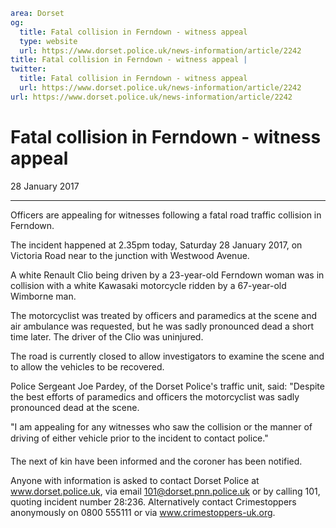 ```yaml
area: Dorset
og:
  title: Fatal collision in Ferndown - witness appeal
  type: website
  url: https://www.dorset.police.uk/news-information/article/2242
title: Fatal collision in Ferndown - witness appeal |
twitter:
  title: Fatal collision in Ferndown - witness appeal
  url: https://www.dorset.police.uk/news-information/article/2242
url: https://www.dorset.police.uk/news-information/article/2242
```

# Fatal collision in Ferndown - witness appeal

28 January 2017

* * *

Officers are appealing for witnesses following a fatal road traffic collision in Ferndown.

The incident happened at 2.35pm today, Saturday 28 January 2017, on Victoria Road near to the junction with Westwood Avenue.

A white Renault Clio being driven by a 23-year-old Ferndown woman was in collision with a white Kawasaki motorcycle ridden by a 67-year-old Wimborne man.

The motorcyclist was treated by officers and paramedics at the scene and air ambulance was requested, but he was sadly pronounced dead a short time later. The driver of the Clio was uninjured.

The road is currently closed to allow investigators to examine the scene and to allow the vehicles to be recovered.

Police Sergeant Joe Pardey, of the Dorset Police's traffic unit, said: "Despite the best efforts of paramedics and officers the motorcyclist was sadly pronounced dead at the scene.

"I am appealing for any witnesses who saw the collision or the manner of driving of either vehicle prior to the incident to contact police."

The next of kin have been informed and the coroner has been notified.

Anyone with information is asked to contact Dorset Police at www.dorset.police.uk, via email 101@dorset.pnn.police.uk or by calling 101, quoting incident number 28:236. Alternatively contact Crimestoppers anonymously on 0800 555111 or via www.crimestoppers-uk.org.
